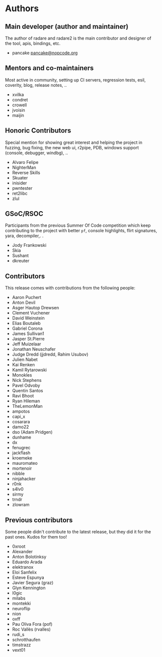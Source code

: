Authors
=======

Main developer (author and maintainer)
--------------------------------------

The author of radare and radare2 is the main contributor and designer of the tool, apis, bindings, etc.

 - pancake <pancake@nopcode.org>


Mentors and co-maintainers
--------------------------

Most active in community, setting up CI servers, regression tests, esil, coverity, blog, release notes, ..

 - xvilka
 - condret
 - crowell
 - jvoisin
 - maijin

Honoric Contributors
--------------------

Special mention for showing great interest and helping the project in fuzzing, bug fixing, the new web ui, r2pipe, PDB, windows support (console, debugger, windbg), ..

 - Alvaro Felipe
 - NighterMan
 - Reverse Skills
 - Skuater
 - inisider
 - pwntester
 - ret2libc
 - zlul

GSoC/RSOC
---------

Participants from the previous Summer Of Code competition which keep contributing to the project with better `pf`, console highlights, flirt signatures, yara, decompiler,. .

 - Jody Frankowski
 - Skia
 - Sushant
 - dkreuter

Contributors
------------

This release comes with contributions from the following people:

 - Aaron Puchert
 - Anton Devil
 - Asger Hautop Drewsen
 - Clement Vuchener
 - David Weinstein
 - Elias Boutaleb
 - Gabriel Corona
 - James Sullivan1
 - Jasper St.Pierre
 - Jeff Muizelaar
 - Jonathan Neuschafer
 - Judge Dredd (jjdredd, Rahim Usubov)
 - Julien Nabet
 - Kai Renken
 - Kamil Rytarowski
 - Monokles
 - Nick Stephens
 - Pavel Odvoby
 - Quentin Santos
 - Ravi Bhoot
 - Ryan Hileman
 - TheLemonMan
 - ampotos
 - capi_x
 - cosarara
 - damo22
 - dso (Adam Pridgen)
 - dunhame
 - dx
 - fenugrec
 - jackflash
 - kroemeke
 - mauromateo
 - mortenoir
 - nibble
 - ninjahacker
 - r0nk
 - s4lv0
 - sirmy
 - trndr
 - zlowram

Previous contributors
---------------------

Some people didn't contribute to the latest release, but they did it for the past ones. Kudos for them too!

 - 0xroot
 - Alexander
 - Anton Bolotinksy
 - Eduardo Arada
 - elektranox
 - Eloi Sanfelix
 - Esteve Espunya
 - Javier Segura (graz)
 - Glyn Kennington
 - l0gic
 - milabs
 - montekki
 - neuroflip
 - nion
 - oxff
 - Pau Oliva Fora (pof)
 - Roc Vallès (rvalles)
 - rudi_s
 - schrotthaufen
 - timstrazz
 - vext01
